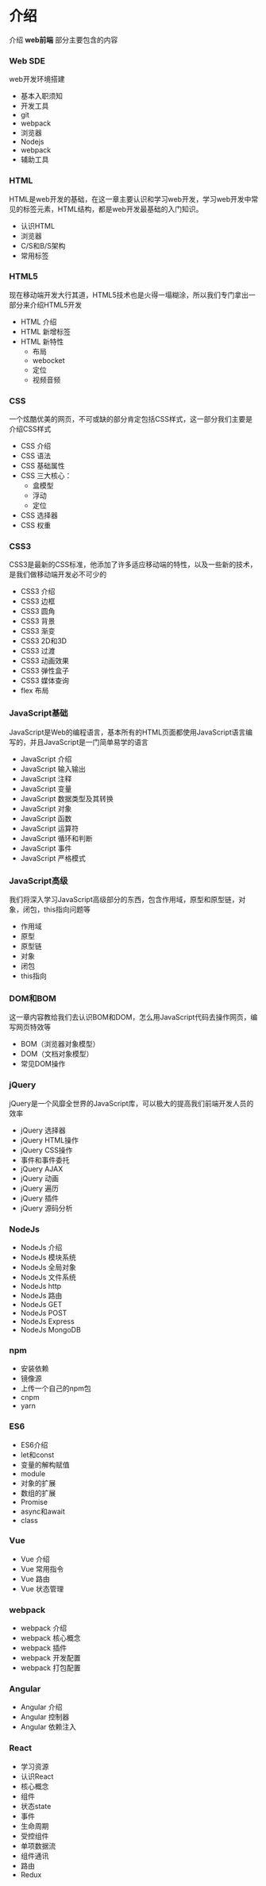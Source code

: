 # 介绍

介绍 **web前端** 部分主要包含的内容

### Web SDE

web开发环境搭建

* 基本入职须知
* 开发工具
* git
* webpack
* 浏览器
* Nodejs
* webpack
* 辅助工具

### HTML

HTML是web开发的基础，在这一章主要认识和学习web开发，学习web开发中常见的标签元素，HTML结构，都是web开发最基础的入门知识。

* 认识HTML
* 浏览器
* C/S和B/S架构
* 常用标签

### HTML5

现在移动端开发大行其道，HTML5技术也是火得一塌糊涂，所以我们专门拿出一部分来介绍HTML5开发

* HTML 介绍
* HTML 新增标签
* HTML 新特性
    * 布局
    * webocket
    * 定位
    * 视频音频

### CSS

一个炫酷优美的网页，不可或缺的部分肯定包括CSS样式，这一部分我们主要是介绍CSS样式

* CSS 介绍
* CSS 语法
* CSS 基础属性
* CSS 三大核心：
    * 盒模型
    * 浮动
    * 定位
* CSS 选择器
* CSS 权重

### CSS3

CSS3是最新的CSS标准，他添加了许多适应移动端的特性，以及一些新的技术，是我们做移动端开发必不可少的

* CSS3 介绍
* CSS3 边框
* CSS3 圆角
* CSS3 背景
* CSS3 渐变
* CSS3 2D和3D
* CSS3 过渡
* CSS3 动画效果
* CSS3 弹性盒子
* CSS3 媒体查询
* flex 布局

### JavaScript基础

JavaScript是Web的编程语言，基本所有的HTML页面都使用JavaScript语言编写的，并且JavaScript是一门简单易学的语言

* JavaScript 介绍
* JavaScript 输入输出
* JavaScript 注释
* JavaScript 变量
* JavaScript 数据类型及其转换
* JavaScript 对象
* JavaScript 函数
* JavaScript 运算符
* JavaScript 循环和判断
* JavaScript 事件
* JavaScript 严格模式

### JavaScript高级

我们将深入学习JavaScript高级部分的东西，包含作用域，原型和原型链，对象，闭包，this指向问题等

* 作用域
* 原型
* 原型链
* 对象
* 闭包
* this指向

### DOM和BOM

这一章内容教给我们去认识BOM和DOM，怎么用JavaScript代码去操作网页，编写网页特效等

* BOM（浏览器对象模型）
* DOM（文档对象模型）
* 常见DOM操作

### jQuery

jQuery是一个风靡全世界的JavaScript库，可以极大的提高我们前端开发人员的效率

* jQuery 选择器
* jQuery HTML操作
* jQuery CSS操作
* 事件和事件委托
* jQuery AJAX
* jQuery 动画
* jQuery 遍历
* jQuery 插件
* jQuery 源码分析

### NodeJs

* NodeJs 介绍
* NodeJs 模块系统
* NodeJs 全局对象
* NodeJs 文件系统
* NodeJs http
* NodeJs 路由
* NodeJs GET
* NodeJs POST
* NodeJs Express
* NodeJs MongoDB

### npm

* 安装依赖
* 镜像源
* 上传一个自己的npm包
* cnpm
* yarn

### ES6

* ES6介绍
* let和const
* 变量的解构赋值
* module 
* 对象的扩展
* 数组的扩展
* Promise
* async和await
* class

### Vue

* Vue 介绍
* Vue 常用指令
* Vue 路由
* Vue 状态管理

### webpack

* webpack 介绍
* webpack 核心概念
* webpack 插件
* webpack 开发配置
* webpack 打包配置

### Angular

* Angular 介绍
* Angular 控制器
* Angular 依赖注入

### React

- 学习资源
- 认识React
- 核心概念
- 组件
- 状态state
- 事件
- 生命周期
- 受控组件
- 单项数据流
- 组件通讯
- 路由
- Redux





